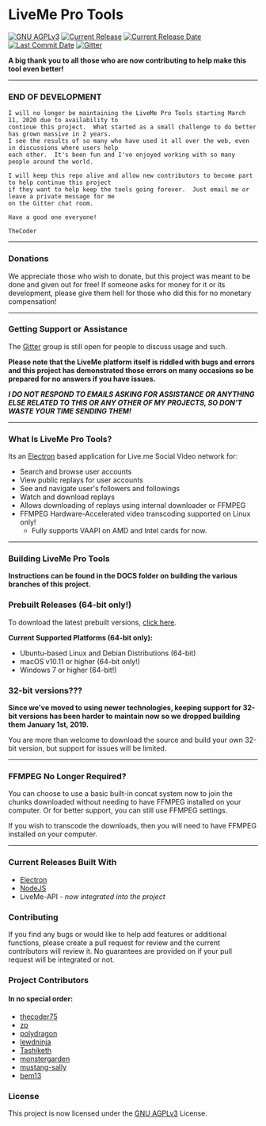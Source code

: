 # LiveMe Pro Tools
[![GNU AGPLv3](https://img.shields.io/github/license/thecoder75/liveme-pro-tools.svg)](LICENSE)
[![Current Release](https://img.shields.io/github/release/thecoder75/liveme-pro-tools.svg)](https://github.com/thecoder75/liveme-pro-tools/releases/latest)
[![Current Release Date](https://img.shields.io/github/release-date/thecoder75/liveme-pro-tools.svg)](https://github.com/thecoder75/liveme-pro-tools/releases/latest)
[![Last Commit Date](https://img.shields.io/github/last-commit/thecoder75/liveme-pro-tools.svg)](https://github.com/thecoder75/liveme-pro-tools/commits/master)
[![Gitter](https://badges.gitter.im/thecoderstoolbox/liveme-pro-tools.svg)](https://gitter.im/thecoderstoolbox/liveme-pro-tools?utm_source=badge&utm_medium=badge&utm_campaign=pr-badge)

**A big thank you to all those who are now contributing to help make this tool even better!**

* * *

### END OF DEVELOPMENT

```
I will no longer be maintaining the LiveMe Pro Tools starting March 11, 2020 due to availability to
continue this project.  What started as a small challenge to do better has grown massive in 2 years.
I see the results of so many who have used it all over the web, even in discussions where users help
each other.  It's been fun and I've enjoyed working with so many people around the world.

I will keep this repo alive and allow new contributors to become part to help continue this project
if they want to help keep the tools going forever.  Just email me or leave a private message for me
on the Gitter chat room.

Have a good one everyone!

TheCoder
```

* * *

### Donations
We appreciate those who wish to donate, but this project was meant to be done and given out for free!  If someone asks for money for it or its development, please give them hell for those who did this for no monetary compensation!

* * *

### Getting Support or Assistance

The [Gitter](https://gitter.im/thecoderstoolbox/liveme-pro-tools) group is still open for people to discuss usage and such.

**Please note that the LiveMe platform itself is riddled with bugs and errors and this project has demonstrated those errors on many occasions so be prepared for no answers if you have issues.**

***I DO NOT RESPOND TO EMAILS ASKING FOR ASSISTANCE OR ANYTHING ELSE RELATED TO THIS OR ANY OTHER OF MY PROJECTS, SO DON'T WASTE YOUR TIME SENDING THEM!***

* * *

### What Is LiveMe Pro Tools?
Its an [Electron](https://electronjs.org) based application for Live.me Social Video network for:
- Search and browse user accounts
- View public replays for user accounts
- See and navigate user's followers and followings
- Watch and download replays
- Allows downloading of replays using internal downloader or FFMPEG
- FFMPEG Hardware-Accelerated video transcoding supported on Linux only!  
  - Fully supports VAAPI on AMD and Intel cards for now.

* * *

### Building LiveMe Pro Tools

**Instructions can be found in the DOCS folder on building the various branches of this project.**

### Prebuilt Releases (64-bit only!)

To download the latest prebuilt versions, [click here](https://github.com/thecoder75/liveme-pro-tools/releases/latest).

**Current Supported Platforms (64-bit only):**
- Ubuntu-based Linux and Debian Distributions (64-bit)
- macOS v10.11 or higher (64-bit only!)
- Windows 7 or higher (64-bit!)

### 32-bit versions???
**Since we've moved to using newer technologies, keeping support for 32-bit versions has been harder to maintain now so we dropped building them January 1st, 2019.**

You are more than welcome to download the source and build your own 32-bit version, but support for issues will be limited.

* * *

### FFMPEG No Longer Required?
You can choose to use a basic built-in concat system now to join the chunks downloaded without needing to have FFMPEG installed on your computer.  Or for better support, you can still use FFMPEG settings.

If you wish to transcode the downloads, then you will need to have FFMPEG installed on your computer.

* * *

### Current Releases Built With
* [Electron](http://electronjs.org)
* [NodeJS](http://nodejs.org)
* LiveMe-API - *now integrated into the project*

### Contributing
If you find any bugs or would like to help add features or additional functions, please create a pull request for review and the current contributors will review it.  No guarantees are provided on if your pull request will be integrated or not.

### Project Contributors
#### In no special order:
* [thecoder75](https://github.com/thecoder75)
* [zp](https://github.com/zp)
* [polydragon](https://github.com/polydragon)
* [lewdninja](https://github.com/lewdninja)
* [Tashiketh](https://notabug.org/Tashiketh)
* [monstergarden](https://github.org/monstergarden)
* [mustang-sally](https://github.com/mustang-sally)
* [bem13](https://github.com/bem13)

### License
This project is now licensed under the [GNU AGPLv3](LICENSE) License.
